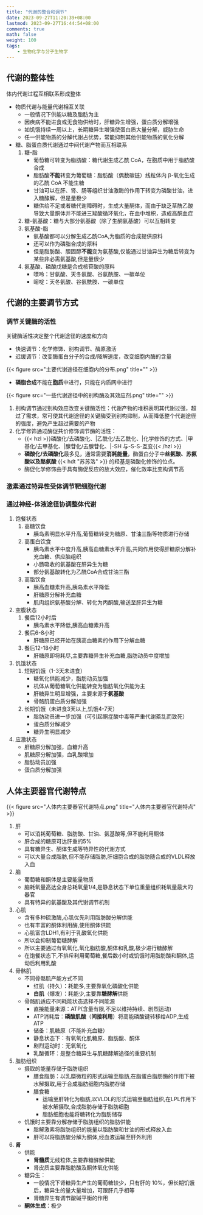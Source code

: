 ```yaml
---
title: "代谢的整合和调节"
date: 2023-09-27T11:20:39+08:00
lastmod: 2023-09-27T16:44:54+08:00
comments: true
math: false
weight: 100
tags:
    - 生物化学与分子生物学
---
```


## 代谢的整体性

体内代谢过程互相联系形成整体

- 物质代谢与能量代谢相互关联
    - 一般情况下供能以糖及脂肪为主
    - 因疾病不能进食或无食物供给时，肝糖异生增强，蛋白质分解增强
    - 如饥饿持续一周以上，长期糖异生增强使蛋白质大量分解，威胁生命
    - 任一供能物质的分解代谢占优势，常能抑制其他供能物质的氧化分解
- 糖、脂蛋白质代谢通过中间代谢产物而互相联系
    1. 糖-脂
        - 葡萄糖可转变为脂肪酸：糖代谢生成乙酰 CoA，在胞质中用于脂肪酸合成
        - 脂肪酸**不能**转变为葡萄糖：脂肪酸（偶数碳链）线粒体内 β-氧化生成的乙酰 CoA 不能生糖
        - 甘油可以在肝、肾、肠等组织甘油激酶的作用下转变为磷酸甘油，进入糖酵解，但是量极少
        - 糖供给不足或者糖代谢障碍时，生成大量酮体，而由于缺乏草酰乙酸导致大量酮体并不能进三羧酸循环氧化，在血中堆积，造成高酮血症
    2. 糖-氨基酸：糖与大部分氨基酸（除了生酮氨基酸）可以互相转变
    3. 氨基酸-脂
        - 氨基酸都可以分解生成乙酰CoA,为脂质的合成提供原料
        - 还可以作为磷脂合成的原料
        - 但是脂肪酸、胆固醇**不能**变为氨基酸,仅能通过甘油异生为糖后转变为某些非必需氨基酸,但是量很少
    4. 氨基酸、磷酸戊糖是合成核苷酸的原料
        - 嘌呤：甘氨酸、天冬氨酸、谷氨酰胺、一碳单位
        - 嘧啶：天冬氨酸、谷氨酰胺、一碳单位

## 代谢的主要调节方式

### 调节关键酶的活性

关键酶活性决定整个代谢途径的速度和方向

- 快速调节：化学修饰、别构调节、酶原激活
- 迟缓调节：改变酶蛋白分子的合成/降解速度，改变细胞内酶的含量

{{< figure src="主要代谢途径在细胞内的分布.png" title="" >}}

- **磷脂合成**不能在**胞质**中进行，只能在内质网中进行

{{< figure src="一些代谢途径中的别构酶及其效应剂.png" title="" >}}

1. 别构调节通过别构效应改变关键酶活性：代谢产物的堆积表明其代谢过强，超过了需求，常可使其代谢途径的关键酶受到别构抑制，从而降低整个代谢途径的强度，避免产生超过需要的产物
2. 化学修饰通过酶促共价修饰调节酶的活性：
    - {{< hzl >}}磷酸化/去磷酸化、|乙酰化/去乙酰化、|化学修饰的方式、|甲基化/去甲基化、|腺苷化/去腺苷化、|-SH 与-S-S-互变{{< /hzl >}}
    - **磷酸化/去磷酸化**最多见，通常需要**消耗能量**，酶蛋白分子中**丝氨酸、苏氨酸以及酪氨酸** {{< hdt "苏苏洛" >}} 的羟基是磷酸化修饰的位点。
    - 酶促化学修饰由于具有酶促反应的放大效应，催化效率比变构调节高

### 激素通过特异性受体调节靶细胞代谢

### 通过神经-体液途径协调整体代谢

1. 饱餐状态
    1. 高糖饮食
        - 胰岛素明显水平升高,葡萄糖转变为糖原、甘油三酯等物质进行存储
    2. 高蛋白饮食
        - 胰岛素水平中度升高,胰高血糖素水平升高,共同作用使得肝糖原分解补充血糖、供应脑组织
        - 小肠吸收的氨基酸在肝异生为糖
        - 部分氨基酸转化为乙酰CoA合成甘油三酯
    3. 高脂饮食
        - 胰高血糖素升高,胰岛素水平降低
        - 肝糖原分解补充血糖
        - 肌肉组织氨基酸分解、转化为丙酮酸,输送至肝异生为糖
2. 空腹状态
    1. 餐后12小时后
        - 胰岛素水平降低,胰高血糖素升高
    2. 餐后6-8小时
        - 肝糖原已经开始在胰高血糖素的作用下分解血糖
    3. 餐后12-18小时
        - 肝糖原即将耗尽,主要靠糖异生补充血糖,脂肪动员中度增加
3. 饥饿状态
    1. 短期饥饿（1-3天未进食）
        - 糖氧化供能减少，脂肪动员加强
        - 机体从葡萄糖氧化供能转变为脂肪氧化供能为主
        - 肝糖异生明显增强，主要来源于**氨基酸**
        - 骨骼肌蛋白质分解加强
    2. 长期饥饿（未进食3天以上,饥饿4-7天）
        - 脂肪动员进一步加强（可引起酮症酸中毒等严重代谢紊乱而致死）
        - 蛋白质分解减少
        - 糖异生明显减少
4. 应激状态
    - 肝糖原分解加强，血糖升高
    - 肌糖原分解加强，血乳酸增加
    - 脂肪动员加强
    - 蛋白质分解加强

## 人体主要器官代谢特点

{{< figure src="人体内主要器官代谢特点.png" title="人体内主要器官代谢特点" >}}

1. 肝
    - 可以消耗葡萄糖、脂肪酸、甘油、氨基酸等,但不能利用酮体
    - 肝合成的糖原可达肝重的5%
    - 具有糖异生、酮体生成等特异性的代谢方式
    - 可以大量合成脂肪,但不能存储脂肪,肝细胞合成的脂肪随合成的VLDL释放入血
2. 脑
    - 葡萄糖和酮体是主要能量物质
    - 脑耗氧量高达全身总耗氧量1/4,是静息状态下单位重量组织耗氧量最大的器官
    - 具有特异的氨基酸及其代谢调节机制
3. 心肌
    - 含有多种硫激酶,心肌优先利用脂肪酸分解供能
    - 也有丰富的酮体利用酶,使用酮体供能
    - 心肌富含LDH1,有利于乳酸氧化供能
    - 所以会抑制葡萄糖酵解
    - 所以主要通过有氧氧化,氧化脂肪酸,酮体和乳酸,极少进行糖酵解
    - 在饱餐状态下,不排斥利用葡萄糖,餐后数小时或饥饿时用脂肪酸和酮体,运动后利用乳酸
4. 骨骼肌
    - 不同骨骼肌产能方式不同
        - 红肌（持久）：耗能多,主要靠氧化磷酸化供能
        - **白肌**（爆发）：耗能少,主要靠**糖酵解**供能
    - 骨骼肌适应不同耗能状态选择不同能源
        - 直接能量来源：ATP(含量有限,不足以维持持续、剧烈运动)
        - ATP消耗后：**磷酸肌酸**（**间接利用**）将高能磷酸键转移给ADP,生成ATP
        - 储备：肌糖原（不能补充血糖）
        - 静息状态下：有氧氧化肌糖原、脂肪酸、酮体
        - 剧烈运动时：无氧氧化
        - 乳酸循环：是整合糖异生与肌糖酵解途径的重要机制
5. 脂肪组织
    - 摄取的能量存储于脂肪组织
        - 膳食脂肪：以乳糜微粒的形式运输至脂肪,在脂蛋白脂肪酶的作用下被水解摄取,用于合成脂肪细胞内脂肪存储
        - 膳食糖
            - 运输至肝转化为脂肪,以VLDL的形式运输至脂肪组织,在LPL作用下被水解摄取,合成脂肪存储于脂肪细胞
            - 脂肪细胞也能将糖转化为脂肪储存
    - 饥饿时主要靠分解存储于脂肪组织的脂肪供能
        - 脂解激素将脂肪组织的能量以脂肪酸和甘油的形式释放入血
        - 肝可以将脂肪酸分解为酮体,经血液运输至肝外利用
6. **肾**
    - 供能
        - **肾髓质**无线粒体,主要靠糖酵解供能
        - 肾皮质主要靠脂肪酸及酮体氧化供能
    - 糖异生：
        - 一般情况下肾糖异生产生的葡萄糖较少，只有肝的 10%，但长期饥饿后，糖异生的量大量增加，可跟肝几乎相等
        - 肾糖异生有调节酸碱平衡的作用
    - **酮体生成**：极少

